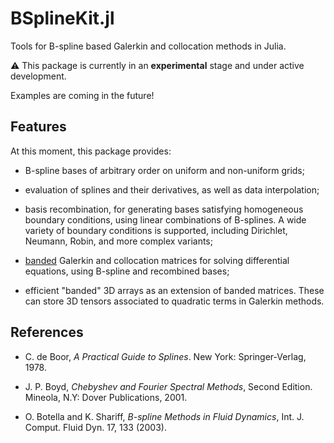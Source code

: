 # BSplineKit.jl

Tools for B-spline based Galerkin and collocation methods in Julia.

⚠ This package is currently in an **experimental** stage and under active
development.

Examples are coming in the future!

## Features

At this moment, this package provides:

- B-spline bases of arbitrary order on uniform and non-uniform grids;

- evaluation of splines and their derivatives, as well as data interpolation;

- basis recombination, for generating bases satisfying homogeneous boundary
  conditions, using linear combinations of B-splines.
  A wide variety of boundary conditions is supported, including Dirichlet,
  Neumann, Robin, and more complex variants;

- [banded](https://github.com/JuliaMatrices/BandedMatrices.jl) Galerkin and
  collocation matrices for solving differential equations, using B-spline and
  recombined bases;

- efficient "banded" 3D arrays as an extension of banded matrices.
  These can store 3D tensors associated to quadratic terms in Galerkin methods.

## References

- C. de Boor, *A Practical Guide to Splines*. New York: Springer-Verlag, 1978.

- J. P. Boyd, *Chebyshev and Fourier Spectral Methods*, Second Edition.
  Mineola, N.Y: Dover Publications, 2001.

- O. Botella and K. Shariff, *B-spline Methods in Fluid Dynamics*, Int. J. Comput.
  Fluid Dyn. 17, 133 (2003).
